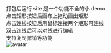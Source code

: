 打包后运行 site 是一个功能不全的小 demo  
点击矩形按钮后画布上拖动画出矩形  
点击连线按钮后用鼠标连接两个矩形可连线  
双击连线后可以对线进行编辑  
支持复制撤销等功能  
![avatar](../show.png)
